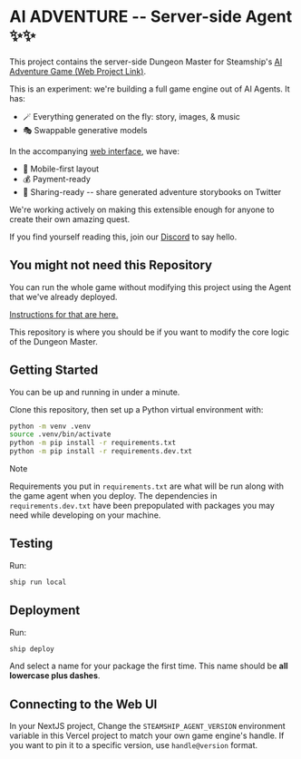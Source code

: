 # AI ADVENTURE -- Server-side Agent  ✨✨

This project contains the server-side Dungeon Master for Steamship's [AI Adventure Game (Web Project Link)](https://github.com/steamship-core/ai-adventure).

This is an experiment: we're building a full game engine out of AI Agents. It has:

- 🪄 Everything generated on the fly: story, images, & music
- 🎭 Swappable generative models

In the accompanying [web interface](https://github.com/steamship-core/ai-adventure), we have:

- 📱 Mobile-first layout
- 💰 Payment-ready
- 🚀 Sharing-ready -- share generated adventure storybooks on Twitter

We're working actively on making this extensible enough for anyone to create their own amazing quest.

If you find yourself reading this, join our [Discord](https://steamship.com/discord) to say hello.

## You might not need this Repository

You can run the whole game without modifying this project using the Agent that we've already deployed.

[Instructions for that are here.](https://github.com/steamship-core/ai-adventure)

This repository is where you should be if you want to modify the core logic of the Dungeon Master.

## Getting Started

You can be up and running in under a minute.

Clone this repository, then set up a Python virtual environment with:

```bash
python -m venv .venv
source .venv/bin/activate
python -m pip install -r requirements.txt
python -m pip install -r requirements.dev.txt
```

> [!NOTE]
> Requirements you put in `requirements.txt` are what will be run along with the game agent when you deploy.
> The dependencies in `requirements.dev.txt` have been prepopulated with packages you may need while developing on your machine.

## Testing

Run:

```bash
ship run local
```

## Deployment

Run:

```bash
ship deploy
```

And select a name for your package the first time. This name should be **all lowercase plus dashes**.

## Connecting to the Web UI

In your NextJS project, Change the `STEAMSHIP_AGENT_VERSION` environment variable in this Vercel project to match your own game engine's handle.
If you want to pin it to a specific version, use `handle@version` format.





